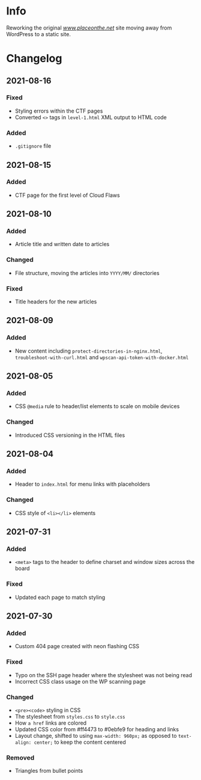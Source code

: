 # Info
Reworking the original *www.placeonthe.net* site moving away from WordPress to a static site.

# Changelog
## 2021-08-16
### Fixed
- Styling errors within the CTF pages
- Converted `<>` tags in `level-1.html` XML output to HTML code

### Added
- `.gitignore` file

## 2021-08-15
### Added
- CTF page for the first level of Cloud Flaws

## 2021-08-10
### Added
- Article title and written date to articles
### Changed
- File structure, moving the articles into `YYYY/MM/` directories
### Fixed
- Title headers for the new articles

## 2021-08-09
### Added
- New content including `protect-directories-in-nginx.html`, `troubleshoot-with-curl.html` and `wpscan-api-token-with-docker.html`

## 2021-08-05
### Added
- CSS `@media` rule to header/list elements to scale on mobile devices
### Changed
- Introduced CSS versioning in the HTML files

## 2021-08-04
### Added
- Header to `index.html` for menu links with placeholders
### Changed
- CSS style of `<li></li>` elements

## 2021-07-31
### Added
- `<meta>` tags to the header to define charset and window sizes across the board
### Fixed
- Updated each page to match styling

## 2021-07-30
### Added
- Custom 404 page created with neon flashing CSS

### Fixed
- Typo on the SSH page header where the stylesheet was not being read
- Incorrect CSS class usage on the WP scanning page

### Changed
- `<pre><code>` styling in CSS
- The stylesheet from `styles.css` to `style.css`
- How `a href` links are colored
- Updated CSS color from #ff4473 to #0ebfe9 for heading and links
- Layout change, shifted to using `max-width: 960px;` as opposed to `text-align: center;` to keep the content centered

### Removed
- Triangles from bullet points
